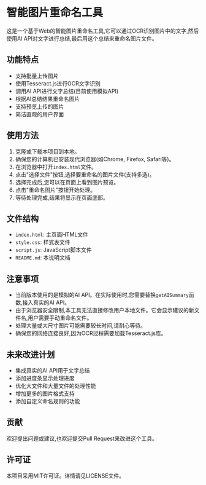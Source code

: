 # 智能图片重命名工具

这是一个基于Web的智能图片重命名工具,它可以通过OCR识别图片中的文字,然后使用AI API对文字进行总结,最后用这个总结来重命名图片文件。

## 功能特点

- 支持批量上传图片
- 使用Tesseract.js进行OCR文字识别
- 调用AI API进行文字总结(目前使用模拟API)
- 根据AI总结结果重命名图片
- 支持预览上传的图片
- 简洁直观的用户界面

## 使用方法

1. 克隆或下载本项目到本地。
2. 确保您的计算机已安装现代浏览器(如Chrome, Firefox, Safari等)。
3. 在浏览器中打开`index.html`文件。
4. 点击"选择文件"按钮,选择要重命名的图片文件(支持多选)。
5. 选择完成后,您可以在页面上看到图片预览。
6. 点击"重命名图片"按钮开始处理。
7. 等待处理完成,结果将显示在页面底部。

## 文件结构

- `index.html`: 主页面HTML文件
- `style.css`: 样式表文件
- `script.js`: JavaScript脚本文件
- `README.md`: 本说明文档

## 注意事项

- 当前版本使用的是模拟的AI API。在实际使用时,您需要替换`getAISummary`函数,接入真实的AI API。
- 由于浏览器安全限制,本工具无法直接修改用户本地文件。它会显示建议的新文件名,用户需要手动重命名文件。
- 处理大量或大尺寸图片可能需要较长时间,请耐心等待。
- 确保您的网络连接良好,因为OCR过程需要加载Tesseract.js库。

## 未来改进计划

- 集成真实的AI API用于文字总结
- 添加进度条显示处理进度
- 优化大文件和大量文件的处理性能
- 增加更多的图片格式支持
- 添加自定义命名规则的功能

## 贡献

欢迎提出问题或建议,也欢迎提交Pull Request来改进这个工具。

## 许可证

本项目采用MIT许可证。详情请见LICENSE文件。
